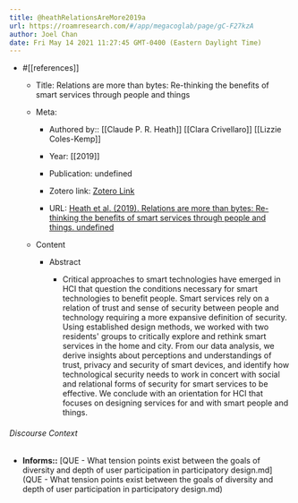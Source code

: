 ```yaml
---
title: @heathRelationsAreMore2019a
url: https://roamresearch.com/#/app/megacoglab/page/gC-F27kzA
author: Joel Chan
date: Fri May 14 2021 11:27:45 GMT-0400 (Eastern Daylight Time)
---
```


- #[[references]]

    - Title: Relations are more than bytes: Re-thinking the benefits of smart services through people and things

    - Meta:

        - Authored by:: [[Claude P. R. Heath]] [[Clara Crivellaro]] [[Lizzie Coles-Kemp]]

        - Year: [[2019]]

        - Publication: undefined

        - Zotero link: [Zotero Link](zotero://select/items/7_5I4NMWZD)

        - URL: [Heath et al. (2019). Relations are more than bytes: Re-thinking the benefits of smart services through people and things. undefined](https://doi.org/10.1145/3290605.3300538)

    - Content

        - Abstract

            - Critical approaches to smart technologies have emerged in HCI that question the conditions necessary for smart technologies to benefit people. Smart services rely on a relation of trust and sense of security between people and technology requiring a more expansive definition of security. Using established design methods, we worked with two residents' groups to critically explore and rethink smart services in the home and city. From our data analysis, we derive insights about perceptions and understandings of trust, privacy and security of smart devices, and identify how technological security needs to work in concert with social and relational forms of security for smart services to be effective. We conclude with an orientation for HCI that focuses on designing services for and with smart people and things.

###### Discourse Context

- **Informs::** [QUE - What tension points exist between the goals of diversity and depth of user participation in participatory design.md](QUE - What tension points exist between the goals of diversity and depth of user participation in participatory design.md)
